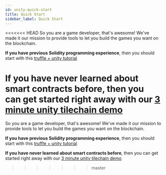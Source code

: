 ```yaml
---
id: unity-quick-start
title: Quick Start
sidebar_label: Quick Start
---
```

<<<<<<< HEAD
So you are a game developer, that's awesome! We've made it our mission to provide tools to let you build the games you want on the blockchain.

**If you have previous Solidity programming experience**, then you should start with this [truffle + unity tutorial](https://medium.com/@zacharyholland_17606/getting-started-with-loom-truffle-and-unity-f2558ad9d213)

**If you have never learned about smart contracts before**, then you can get started right away with our [3 minute unity tilechain demo](https://loomx.io/developers/docs/en/unity-sample-tiles-chain-evm.html)
=======

So you are a game developer, that's awesome! We've made it our mission to provide tools to let you build the games you want on the blockchain.

__If you have previous Solidity programming experience__, then you should start with this [truffle + unity tutorial](https://medium.com/@zacharyholland_17606/getting-started-with-loom-truffle-and-unity-f2558ad9d213)

__If you have never learned about smart contracts before__, then you can get started right away with our [3 minute unity tilechain demo](https://loomx.io/developers/docs/en/unity-sample-tiles-chain-evm.html)

>>>>>>> master
